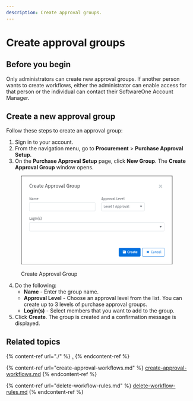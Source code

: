 ```yaml
---
description: Create approval groups.
---
```


# Create approval groups

## Before you begin

Only administrators can create new approval groups. If another person wants to create workflows, either the administrator can enable access for that person or the individual can contact their SoftwareOne Account Manager.

## Create a new approval group

Follow these steps to create an approval group:

1. Sign in to your account.&#x20;
2. From the navigation menu, go to **Procurement** > **Purchase Approval Setup**.
3. On the **Purchase Approval Setup** page, click **New Group**. The **Create Approval Group** window opens.

<figure><img src="../../../.gitbook/assets/image (4).png" alt="" width="408"><figcaption><p>Create Approval Group</p></figcaption></figure>

4. Do the following:
   * **Name** - Enter the group name.
   * **Approval Level** - Choose an approval level from the list. You can create up to 3 levels of purchase approval groups.
   * **Login(s)** - Select members that you want to add to the group.&#x20;
5. Click **Create**. The group is created and a confirmation message is displayed.&#x20;

## Related topics

{% content-ref url="./" %}
[.](./)
{% endcontent-ref %}

{% content-ref url="create-approval-workflows.md" %}
[create-approval-workflows.md](create-approval-workflows.md)
{% endcontent-ref %}

{% content-ref url="delete-workflow-rules.md" %}
[delete-workflow-rules.md](delete-workflow-rules.md)
{% endcontent-ref %}
